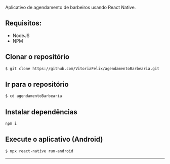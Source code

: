 

 <p>
 Aplicativo de agendamento de barbeiros usando React Native.
 </p>


## Requisitos:

- NodeJS
- NPM

## Clonar o repositório
```bash
$ git clone https://github.com/VitoriaFelix/agendamentoBarbearia.git
```
## Ir para o repositório
```bash
$ cd agendamentoBarbearia
```

## Instalar dependências
```bash
npm i
```

## Execute o aplicativo (Android)
```bash
$ npx react-native run-android
```
---
